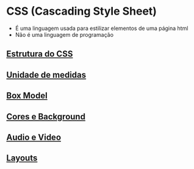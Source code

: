 # CSS (Cascading Style Sheet)
  * É uma linguagem usada para estilizar elementos de uma página html
  * Não é uma linguagem de programação

## [Estrutura do CSS](CSS/Estrutura.md)
## [Unidade de medidas](CSS/Unidades_de_Medidas.md)
## [Box Model](CSS/Box_Model.md)
## [Cores e Background](CSS/Cores_Background.md)
## [Audio e Video](CSS/Midia.md)
## [Layouts](CSS/Layout.md)



